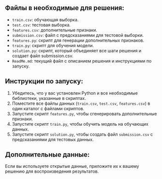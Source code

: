 
## Файлы в необходимые для решения:

- `train.csv`: обучающая выборка.
- `test.csv`: тестовая выборка.
- `features.csv`: дополнительные признаки.
- `submission.csv`: файл с предсказаниями для тестовой выборки.
- `features.py`: скрипт для генерации дополнительных признаков.
- `train.py`: скрипт для обучения модели.
- `solution.py`: скрипт, который объединяет все шаги решения и создает файл submission.csv.
- `ReadMe.md`: текущий файл с описанием решения и инструкциями по запуску.

## Инструкции по запуску:

1. Убедитесь, что у вас установлен Python и все необходимые библиотеки, указанные в скриптах.
2. Поместите все файлы данных (`train.csv`, `test.csv`, `features.csv`) в один каталог с файлами скриптов.
3. Запустите скрипт `features.py`, чтобы сгенерировать дополнительные признаки.
4. Запустите скрипт `train.py`, чтобы обучить модель на обучающих данных.
5. Запустите скрипт `solution.py`, чтобы создать файл `submission.csv` с предсказаниями для тестовых данных.

## Дополнительные данные:

Если вы используете открытые данные, приложите их к вашему решению для воспроизведения результатов.

